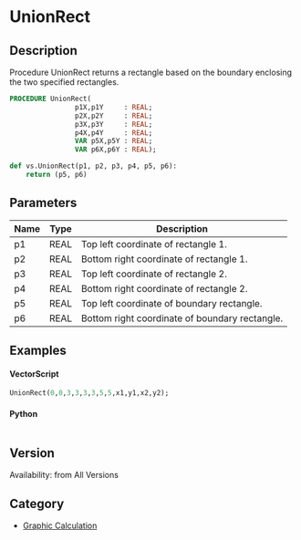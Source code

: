 # UnionRect

## Description
Procedure UnionRect returns a rectangle based on the boundary enclosing the two specified rectangles.

```pascal
PROCEDURE UnionRect(
				p1X,p1Y     : REAL;
				p2X,p2Y     : REAL;
				p3X,p3Y     : REAL;
				p4X,p4Y     : REAL;
				VAR p5X,p5Y : REAL;
				VAR p6X,p6Y : REAL);
```

```python
def vs.UnionRect(p1, p2, p3, p4, p5, p6):
    return (p5, p6)
```

## Parameters
|Name|Type|Description|
|---|---|---|
|p1|REAL|Top left coordinate of rectangle 1.|
|p2|REAL|Bottom right coordinate of rectangle 1.|
|p3|REAL|Top left coordinate of rectangle 2.|
|p4|REAL|Bottom right coordinate of rectangle 2.|
|p5|REAL|Top left coordinate of boundary rectangle.|
|p6|REAL|Bottom right coordinate of boundary rectangle.|

## Examples
#### VectorScript ####
```pascal
UnionRect(0,0,3,3,3,3,5,5,x1,y1,x2,y2);
```
#### Python ####
```python

```

## Version
Availability: from All Versions

## Category
* [Graphic Calculation](../Categories/Graphic%20Calculation.md)
